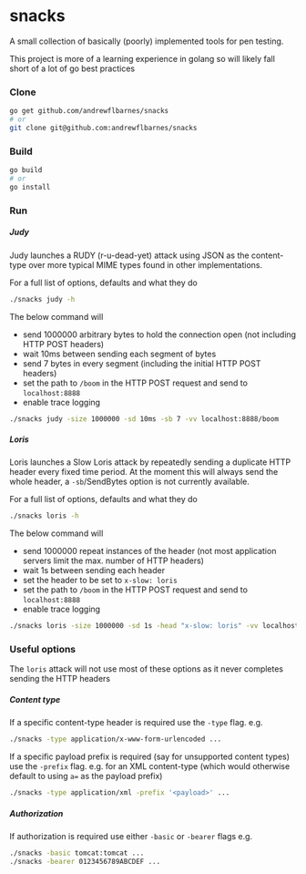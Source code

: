 # snacks

A small collection of basically (poorly) implemented tools for pen testing.

This project is more of a learning experience in golang so will likely fall short of a lot of go best practices

### Clone
```bash
go get github.com/andrewflbarnes/snacks
# or
git clone git@github.com:andrewflbarnes/snacks
```

### Build
```bash
go build
# or
go install
```

### Run

##### Judy

Judy launches a RUDY (r-u-dead-yet) attack using JSON as the content-type over more typical
MIME types found in other implementations.

For a full list of options, defaults and what they do
```bash
./snacks judy -h
```

The below command will
- send 1000000 arbitrary bytes to hold the connection open (not including HTTP POST headers)
- wait 10ms between sending each segment of bytes
- send 7 bytes in every segment (including the initial HTTP POST headers)
- set the path to `/boom` in the HTTP POST request and send to `localhost:8888`
- enable trace logging
```bash
./snacks judy -size 1000000 -sd 10ms -sb 7 -vv localhost:8888/boom
```


##### Loris

Loris launches a Slow Loris attack by repeatedly sending a duplicate HTTP header every fixed time period.
At the moment this will always send the whole header, a `-sb`/SendBytes option is not currently available.

For a full list of options, defaults and what they do
```bash
./snacks loris -h
```

The below command will
- send 1000000 repeat instances of the header (not most application servers limit the max. number of HTTP headers)
- wait 1s between sending each header
- set the header to be set to `x-slow: loris`
- set the path to `/boom` in the HTTP POST request and send to `localhost:8888`
- enable trace logging
```bash
./snacks loris -size 1000000 -sd 1s -head "x-slow: loris" -vv localhost:8888/boom
```

### Useful options

The `loris` attack will not use most of these options as it never completes sending the HTTP headers

##### Content type

If a specific content-type header is required use the `-type` flag. e.g.
```bash
./snacks -type application/x-www-form-urlencoded ...
```

If a specific payload prefix is required (say for unsupported content types) use the `-prefix` flag. e.g.
for an XML content-type (which would otherwise default to using `a=` as the payload prefix)
```bash
./snacks -type application/xml -prefix '<payload>' ...
```

##### Authorization

If authorization is required use either `-basic` or `-bearer` flags e.g.
```bash
./snacks -basic tomcat:tomcat ...
./snacks -bearer 0123456789ABCDEF ...
```